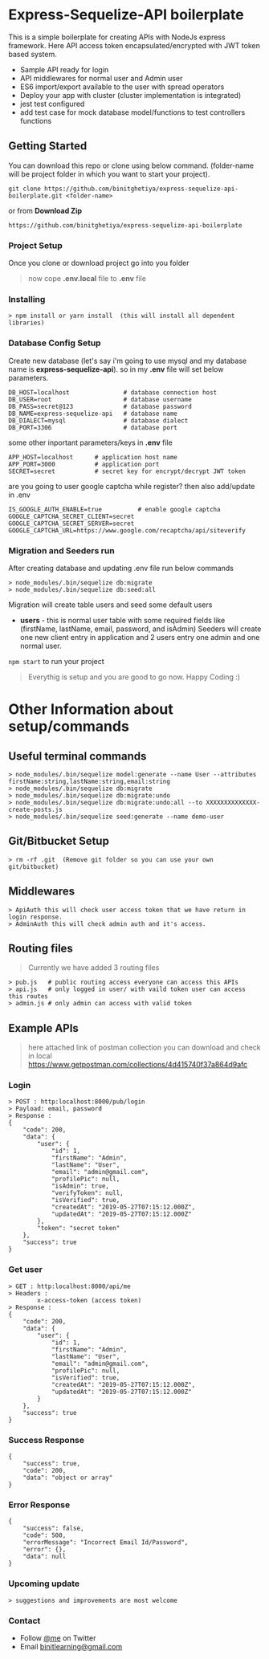 # Express-Sequelize-API boilerplate

This is a simple boilerplate for creating APIs with NodeJs express framework.
Here API access token encapsulated/encrypted with JWT token based system.

- Sample API ready for login
- API middlewares for normal user and Admin user
- ES6 import/export available to the user with spread operators
- Deploy your app with cluster (cluster implementation is integrated)
- jest test configured
- add test case for mock database model/functions to test controllers functions

## Getting Started

You can download this repo or clone using below command. (folder-name will be project folder in which you want to start your project).

```
git clone https://github.com/binitghetiya/express-sequelize-api-boilerplate.git <folder-name>
```

or from **Download Zip**

```
https://github.com/binitghetiya/express-sequelize-api-boilerplate
```

### Project Setup

Once you clone or download project go into you folder

> now cope **.env.local** file to **.env** file

### Installing

```
> npm install or yarn install  (this will install all dependent libraries)
```

### Database Config Setup

Create new database (let's say i'm going to use mysql and my database name is **express-sequelize-api**).
so in my **.env** file will set below parameters.

```
DB_HOST=localhost               # database connection host
DB_USER=root                    # database username
DB_PASS=secret@123              # database password
DB_NAME=express-sequelize-api   # database name
DB_DIALECT=mysql                # database dialect
DB_PORT=3306                    # database port
```

some other inportant parameters/keys in **.env** file

```
APP_HOST=localhost      # application host name
APP_PORT=3000           # application port
SECRET=secret           # secret key for encrypt/decrypt JWT token
```

are you going to user google captcha while register? then also add/update in .env

```
IS_GOOGLE_AUTH_ENABLE=true          # enable google captcha
GOOGLE_CAPTCHA_SECRET_CLIENT=secret
GOOGLE_CAPTCHA_SECRET_SERVER=secret
GOOGLE_CAPTCHA_URL=https://www.google.com/recaptcha/api/siteverify
```

### Migration and Seeders run

After creating database and updating .env file run below commands

```
> node_modules/.bin/sequelize db:migrate
> node_modules/.bin/sequelize db:seed:all
```

Migration will create table users and seed some default users

- **users** - this is normal user table with some required fields like (firstName, lastName, email, password, and isAdmin)
  Seeders will create one new client entry in application and 2 users entry one admin and one normal user.

`npm start` to run your project

> Everythig is setup and you are good to go now. Happy Coding :)

# Other Information about setup/commands

## Useful terminal commands

```
> node_modules/.bin/sequelize model:generate --name User --attributes firstName:string,lastName:string,email:string
> node_modules/.bin/sequelize db:migrate
> node_modules/.bin/sequelize db:migrate:undo
> node_modules/.bin/sequelize db:migrate:undo:all --to XXXXXXXXXXXXXX-create-posts.js
> node_modules/.bin/sequelize seed:generate --name demo-user
```

## Git/Bitbucket Setup

```
> rm -rf .git  (Remove git folder so you can use your own git/bitbucket)
```

## Middlewares

```
> ApiAuth this will check user access token that we have return in login response.
> AdminAuth this will check admin auth and it's access.
```

## Routing files

> Currently we have added 3 routing files

```
> pub.js   # public routing access everyone can access this APIs
> api.js   # only logged in user/ with vaild token user can access this routes
> admin.js # only admin can access with valid token
```

## Example APIs

> here attached link of postman collection you can download and check in local
> https://www.getpostman.com/collections/4d415740f37a864d9afc

### Login

```
> POST : http:localhost:8000/pub/login
> Payload: email, password
> Response :
{
    "code": 200,
    "data": {
        "user": {
            "id": 1,
            "firstName": "Admin",
            "lastName": "User",
            "email": "admin@gmail.com",
            "profilePic": null,
            "isAdmin": true,
            "verifyToken": null,
            "isVerified": true,
            "createdAt": "2019-05-27T07:15:12.000Z",
            "updatedAt": "2019-05-27T07:15:12.000Z"
        },
        "token": "secret token"
    },
    "success": true
}
```

### Get user

```
> GET : http:localhost:8000/api/me
> Headers :
        x-access-token (access token)
> Response :
{
    "code": 200,
    "data": {
        "user": {
            "id": 1,
            "firstName": "Admin",
            "lastName": "User",
            "email": "admin@gmail.com",
            "profilePic": null,
            "isVerified": true,
            "createdAt": "2019-05-27T07:15:12.000Z",
            "updatedAt": "2019-05-27T07:15:12.000Z"
        }
    },
    "success": true
}
```

### Success Response

```
{
    "success": true,
    "code": 200,
    "data": "object or array"
}
```

### Error Response

```
{
    "success": false,
    "code": 500,
    "errorMessage": "Incorrect Email Id/Password",
    "error": {},
    "data": null
}
```

### Upcoming update

```
> suggestions and improvements are most welcome
```

### Contact

- Follow [@me](https://twitter.com/binitghetiya) on Twitter
- Email <binitlearning@gmail.com>
